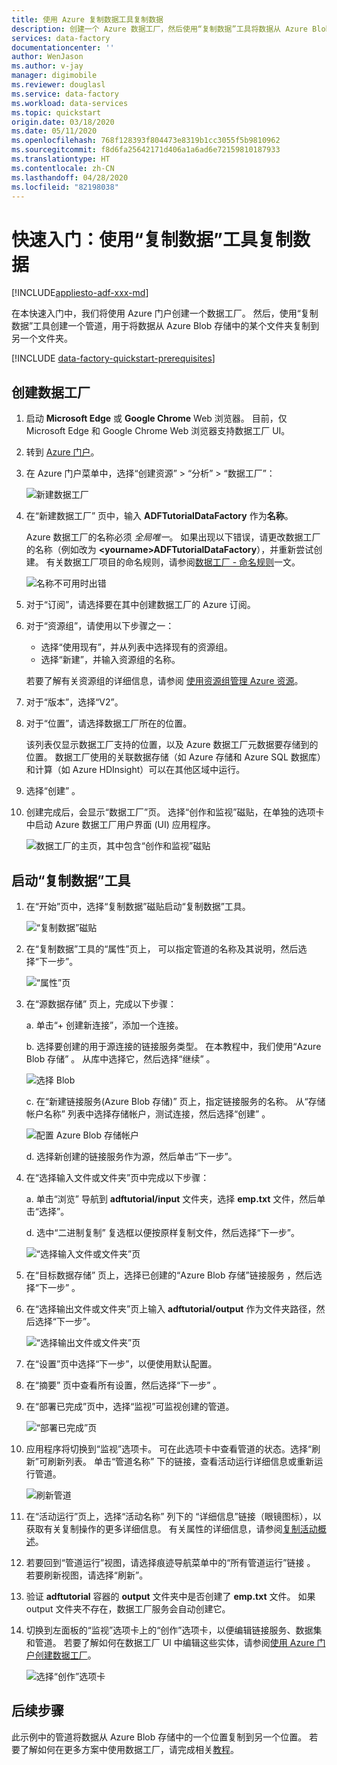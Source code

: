 ```yaml
---
title: 使用 Azure 复制数据工具复制数据
description: 创建一个 Azure 数据工厂，然后使用“复制数据”工具将数据从 Azure Blob 存储中的一个位置复制到另一个位置。
services: data-factory
documentationcenter: ''
author: WenJason
ms.author: v-jay
manager: digimobile
ms.reviewer: douglasl
ms.service: data-factory
ms.workload: data-services
ms.topic: quickstart
origin.date: 03/18/2020
ms.date: 05/11/2020
ms.openlocfilehash: 768f128393f804473e8319b1cc3055f5b9810962
ms.sourcegitcommit: f8d6fa25642171d406a1a6ad6e72159810187933
ms.translationtype: HT
ms.contentlocale: zh-CN
ms.lasthandoff: 04/28/2020
ms.locfileid: "82198038"
---
```

# <a name="quickstart-use-the-copy-data-tool-to-copy-data"></a>快速入门：使用“复制数据”工具复制数据

[!INCLUDE[appliesto-adf-xxx-md](includes/appliesto-adf-xxx-md.md)]

在本快速入门中，我们将使用 Azure 门户创建一个数据工厂。 然后，使用“复制数据”工具创建一个管道，用于将数据从 Azure Blob 存储中的某个文件夹复制到另一个文件夹。 

[!INCLUDE [data-factory-quickstart-prerequisites](../../includes/data-factory-quickstart-prerequisites.md)] 

## <a name="create-a-data-factory"></a>创建数据工厂

1. 启动 **Microsoft Edge** 或 **Google Chrome** Web 浏览器。 目前，仅 Microsoft Edge 和 Google Chrome Web 浏览器支持数据工厂 UI。
1. 转到 [Azure 门户](https://portal.azure.cn)。 
1. 在 Azure 门户菜单中，选择“创建资源” > “分析” > “数据工厂”：   

    ![新建数据工厂](./media/doc-common-process/new-azure-data-factory-menu.png)

1. 在“新建数据工厂”  页中，输入 **ADFTutorialDataFactory** 作为**名称**。 
 
   Azure 数据工厂的名称必须 *全局唯一*。 如果出现以下错误，请更改数据工厂的名称（例如改为 **&lt;yourname&gt;ADFTutorialDataFactory**），并重新尝试创建。 有关数据工厂项目的命名规则，请参阅[数据工厂 - 命名规则](naming-rules.md)一文。
  
   ![名称不可用时出错](./media/doc-common-process/name-not-available-error.png)
1. 对于“订阅”，请选择要在其中创建数据工厂的 Azure 订阅。  
1. 对于“资源组”，请使用以下步骤之一： 
     
   - 选择“使用现有”，并从列表中选择现有的资源组。  
   - 选择“新建”，并输入资源组的名称。    
         
   若要了解有关资源组的详细信息，请参阅 [使用资源组管理 Azure 资源](../azure-resource-manager/management/overview.md)。  
1. 对于“版本”，选择“V2”。  
1. 对于“位置”，请选择数据工厂所在的位置。 

   该列表仅显示数据工厂支持的位置，以及 Azure 数据工厂元数据要存储到的位置。 数据工厂使用的关联数据存储（如 Azure 存储和 Azure SQL 数据库）和计算（如 Azure HDInsight）可以在其他区域中运行。

1. 选择“创建”  。

1. 创建完成后，会显示“数据工厂”页。  选择“创作和监视”磁贴，在单独的选项卡中启动 Azure 数据工厂用户界面 (UI) 应用程序。 
   
   ![数据工厂的主页，其中包含“创作和监视”磁贴](./media/doc-common-process/data-factory-home-page.png)

## <a name="start-the-copy-data-tool"></a>启动“复制数据”工具

1. 在“开始”页中，选择“复制数据”磁贴启动“复制数据”工具。   

   ![“复制数据”磁贴](./media/doc-common-process/get-started-page.png)

1. 在“复制数据”工具的“属性”页上，  可以指定管道的名称及其说明，然后选择“下一步”。  

   ![“属性”页](./media/quickstart-create-data-factory-copy-data-tool/copy-data-tool-properties-page.png)
1. 在“源数据存储”  页上，完成以下步骤：

    a. 单击“+ 创建新连接”，添加一个连接。 

    b. 选择要创建的用于源连接的链接服务类型。 在本教程中，我们使用“Azure Blob 存储”  。 从库中选择它，然后选择“继续”  。
    
    ![选择 Blob](./media/quickstart-create-data-factory-copy-data-tool/select-blob-source.png)

    c. 在“新建链接服务(Azure Blob 存储)”  页上，指定链接服务的名称。 从“存储帐户名称”  列表中选择存储帐户，测试连接，然后选择“创建”  。 

    ![配置 Azure Blob 存储帐户](./media/quickstart-create-data-factory-copy-data-tool/configure-blob-storage.png)

    d. 选择新创建的链接服务作为源，然后单击“下一步”。 


1. 在“选择输入文件或文件夹”页中完成以下步骤： 

   a. 单击“浏览”  导航到 **adftutorial/input** 文件夹，选择 **emp.txt** 文件，然后单击“选择”。  

   d. 选中“二进制复制”  复选框以便按原样复制文件，然后选择“下一步”。  

   ![“选择输入文件或文件夹”页](./media/quickstart-create-data-factory-copy-data-tool/select-binary-copy.png)


1. 在“目标数据存储”  页上，选择已创建的“Azure Blob 存储”链接服务  ，然后选择“下一步”  。 

1. 在“选择输出文件或文件夹”页上输入 **adftutorial/output** 作为文件夹路径，然后选择“下一步”。   

   ![“选择输出文件或文件夹”页](./media/quickstart-create-data-factory-copy-data-tool/configure-sink-path.png) 

1. 在“设置”页中选择“下一步”，以便使用默认配置。   

1. 在“摘要”  页中查看所有设置，然后选择“下一步”  。 

1. 在“部署已完成”页中，选择“监视”可监视创建的管道。   

    ![“部署已完成”页](./media/quickstart-create-data-factory-copy-data-tool/deployment-page.png)

1. 应用程序将切换到“监视”选项卡。  可在此选项卡中查看管道的状态。选择“刷新”可刷新列表。  单击“管道名称”  下的链接，查看活动运行详细信息或重新运行管道。 
   
    ![刷新管道](./media/quickstart-create-data-factory-copy-data-tool/refresh-pipeline.png)

1. 在“活动运行”页上，选择“活动名称”  列下的  “详细信息”链接（眼镜图标），以获取有关复制操作的更多详细信息。 有关属性的详细信息，请参阅[复制活动概述](copy-activity-overview.md)。 

1. 若要回到“管道运行”视图，请选择痕迹导航菜单中的“所有管道运行”链接  。 若要刷新视图，请选择“刷新”。  

1. 验证 **adftutorial** 容器的 **output** 文件夹中是否创建了 **emp.txt** 文件。 如果 output 文件夹不存在，数据工厂服务会自动创建它。 

1. 切换到左面板的“监视”选项卡上的“创作”选项卡，以便编辑链接服务、数据集和管道。   若要了解如何在数据工厂 UI 中编辑这些实体，请参阅[使用 Azure 门户创建数据工厂](quickstart-create-data-factory-portal.md)。

    ![选择“创作”选项卡](./media/quickstart-create-data-factory-copy-data-tool/select-author.png)

## <a name="next-steps"></a>后续步骤
此示例中的管道将数据从 Azure Blob 存储中的一个位置复制到另一个位置。 若要了解如何在更多方案中使用数据工厂，请完成相关[教程](tutorial-copy-data-portal.md)。 